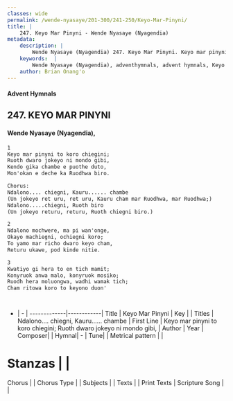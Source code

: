 ```yaml
---
classes: wide
permalink: /wende-nyasaye/201-300/241-250/Keyo-Mar-Pinyni/
title: |
    247. Keyo Mar Pinyni - Wende Nyasaye (Nyagendia)
metadata:
    description: |
        Wende Nyasaye (Nyagendia) 247. Keyo Mar Pinyni. Keyo mar pinyni to koro chiegini; Ruoth dwaro jokeyo ni mondo gibi, Kendo gika chambe e puothe duto, Mon'okan e deche ka Ruodhwa biro.  Chorus: Ndalono.... chiegni, Kauru...... chambe (Un jokeyo ret uru, ret uru, Kauru cham mar Ruodhwa, mar Ruodhwa;) Ndalono.....chiegni, Ruoth biro (Un jokeyo returu, returu, Ruoth chiegni biro.)  
    keywords:  |
        Wende Nyasaye (Nyagendia), adventhymnals, advent hymnals, Keyo Mar Pinyni, Keyo mar pinyni to koro chiegini; Ruoth dwaro jokeyo ni mondo gibi,. Ndalono.... chiegni, Kauru...... chambe
    author: Brian Onang'o
---
```


#### Advent Hymnals
## 247. KEYO MAR PINYNI
####  Wende Nyasaye (Nyagendia),

```txt
1
Keyo mar pinyni to koro chiegini;
Ruoth dwaro jokeyo ni mondo gibi,
Kendo gika chambe e puothe duto,
Mon'okan e deche ka Ruodhwa biro.

Chorus:
Ndalono.... chiegni, Kauru...... chambe
(Un jokeyo ret uru, ret uru, Kauru cham mar Ruodhwa, mar Ruodhwa;)
Ndalono.....chiegni, Ruoth biro
(Un jokeyo returu, returu, Ruoth chiegni biro.)

2
Ndalono mochwere, ma pi wan'onge,
Okayo machiegni, ochiegni koro;
To yamo mar richo dwaro keyo cham,
Returu ukawe, pod kinde nitie.

3
Kwatiyo gi hera to en tich mamit;
Konyruok anwa malo, konyruok mosiko;
Ruodh hera moluongwa, wadhi wamak tich;
Cham ritowa koro to keyono duon'




```

- |   -  |
-------------|------------|
Title | Keyo Mar Pinyni |
Key |  |
Titles | Ndalono.... chiegni, Kauru...... chambe |
First Line | Keyo mar pinyni to koro chiegini; Ruoth dwaro jokeyo ni mondo gibi, |
Author | 
Year | 
Composer| |
Hymnal|  - |
Tune|  |
Metrical pattern | |
# Stanzas |  |
Chorus |  |
Chorus Type |  |
Subjects | |
Texts |  |
Print Texts | 
Scripture Song |  |
    
